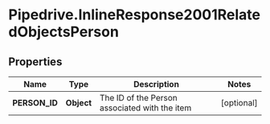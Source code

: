 # Pipedrive.InlineResponse2001RelatedObjectsPerson

## Properties

Name | Type | Description | Notes
------------ | ------------- | ------------- | -------------
**PERSON_ID** | **Object** | The ID of the Person associated with the item | [optional] 


